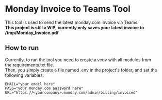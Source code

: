 # Monday Invoice to Teams Tool

This tool is used to send the latest monday.com invoice via Teams\
**This project is still a WIP, currently only saves your latest invoice to /tmp/Monday_Invoice.pdf**

## How to run
Currently, to run the tool you need to create a venv with all modules from the requirements.txt file.\
Then, you simply create a file named .env in the project's folder, and set the following variables:

```env file
EMAIL="your email here"
PASS="your monday.com password here"
URL="https://<yourcompany>.monday.com/admin/billing/invoices"
```
